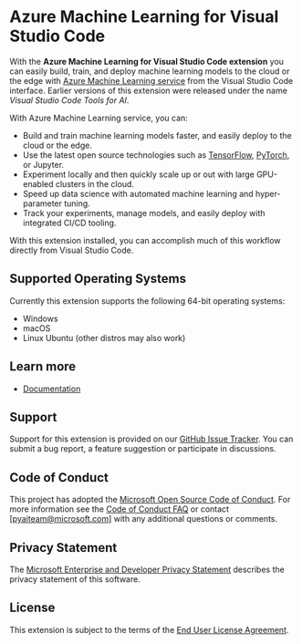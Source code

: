 # Azure Machine Learning for Visual Studio Code

With the **Azure Machine Learning for Visual Studio Code extension** you can
easily build, train, and deploy machine learning models to the cloud or the edge
with
[Azure Machine Learning service](https://azure.microsoft.com/services/machine-learning-service/)
from the Visual Studio Code interface. Earlier versions of this extension were
released under the name _Visual Studio Code Tools for AI_.

With Azure Machine Learning service, you can:

-   Build and train machine learning models faster, and easily deploy to the
    cloud or the edge.
-   Use the latest open source technologies such as
    [TensorFlow](https://www.tensorflow.org), [PyTorch](https://pytorch.org/),
    or Jupyter.
-   Experiment locally and then quickly scale up or out with large GPU-enabled
    clusters in the cloud.
-   Speed up data science with automated machine learning and hyper-parameter
    tuning.
-   Track your experiments, manage models, and easily deploy with integrated
    CI/CD tooling.

With this extension installed, you can accomplish much of this workflow directly
from Visual Studio Code.

## Supported Operating Systems

Currently this extension supports the following 64-bit operating systems:

-   Windows
-   macOS
-   Linux Ubuntu (other distros may also work)

## Learn more

-   [Documentation](https://docs.microsoft.com/azure/machine-learning/service/how-to-vscode-tools)

## Support

Support for this extension is provided on our
[GitHub Issue Tracker](http://github.com/Microsoft/vscode-tools-for-ai/issues).
You can submit a bug report, a feature suggestion or participate in discussions.

## Code of Conduct

This project has adopted the [Microsoft Open Source Code of Conduct]. For more information
see the [Code of Conduct FAQ] or contact [pyaiteam@microsoft.com] with any
additional questions or comments.

## Privacy Statement

The [Microsoft Enterprise and Developer Privacy Statement] describes the privacy
statement of this software.

## License

This extension is subject to the terms of the [End User License Agreement].

[Microsoft Enterprise and Developer Privacy Statement]:
	https://go.microsoft.com/fwlink/?LinkId=786907&lang=en7
[Microsoft Open Source Code of Conduct]:
	https://opensource.microsoft.com/codeofconduct/
[Code of Conduct FAQ]: https://opensource.microsoft.com/codeofconduct/faq/
[opencode@microsoft.com]: mailto:opencode@microsoft.com
[End User License Agreement]:
	https://www.visualstudio.com/license-terms/mlt552233/
